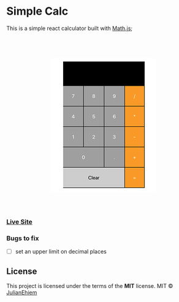 # Simple Calc

This is a simple react calculator built with [Math.js](https://mathjs.org/index.html);

<br>

<h1 align="center">
<img src="src/images/screenshot2.png" alt="Simple calculator screenshot">
</h1>

<br>

### [Live Site](https://julianehiem.github.io/simpleCalc/)



### Bugs to fix

- [ ] set an upper limit on decimal places



## License

This project is licensed under the terms of the **MIT** license.
MIT © [JulianEhiem](https://github.com/JulianEhiem)
